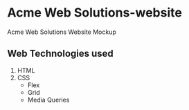 # Acme Web Solutions-website

Acme Web Solutions Website Mockup

## Web Technologies used

1. HTML
2. CSS
   - Flex
   - Grid
   - Media Queries
